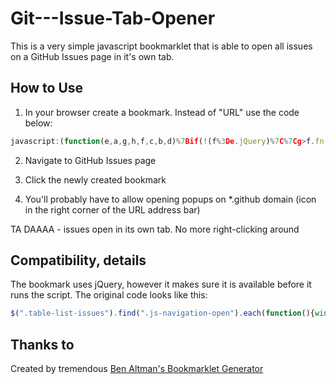 # Git---Issue-Tab-Opener

This is a very simple javascript bookmarklet that is able to open all issues on a GitHub Issues page in it's own tab. 

## How to Use

1) In your browser create a bookmark. Instead of "URL" use the code below:

```javascript
javascript:(function(e,a,g,h,f,c,b,d)%7Bif(!(f%3De.jQuery)%7C%7Cg>f.fn.jquery%7C%7Ch(f))%7Bc%3Da.createElement("script")%3Bc.type%3D"text/javascript"%3Bc.src%3D"http://ajax.googleapis.com/ajax/libs/jquery/"%2Bg%2B"/jquery.min.js"%3Bc.onload%3Dc.onreadystatechange%3Dfunction()%7Bif(!b%26%26(!(d%3Dthis.readyState)%7C%7Cd%3D%3D"loaded"%7C%7Cd%3D%3D"complete"))%7Bh((f%3De.jQuery).noConflict(1),b%3D1)%3Bf(c).remove()%7D%7D%3Ba.documentElement.childNodes%5B0%5D.appendChild(c)%7D%7D)(window,document,"1.3.2",function(%24,L)%7B%24(".table-list-issues").find(".js-navigation-open").each(function()%7Bwindow.open(%24(this).attr("href"), "_blank")%7D)%7D)%3B
```

2) Navigate to GitHub Issues page

3) Click the newly created bookmark

4) You'll probably have to allow opening popups on *.github domain (icon in the right corner of the URL address bar)

TA DAAAA - issues open in its own tab. No more right-clicking around

## Compatibility, details

The bookmark uses jQuery, however it makes sure it is available before it runs the script. 
The original code looks like this:
```javascript
$(".table-list-issues").find(".js-navigation-open").each(function(){window.open($(this).attr("href"), "_blank")})
```

## Thanks to
Created by tremendous [Ben Altman's Bookmarklet Generator](http://benalman.com/projects/run-jquery-code-bookmarklet/)
